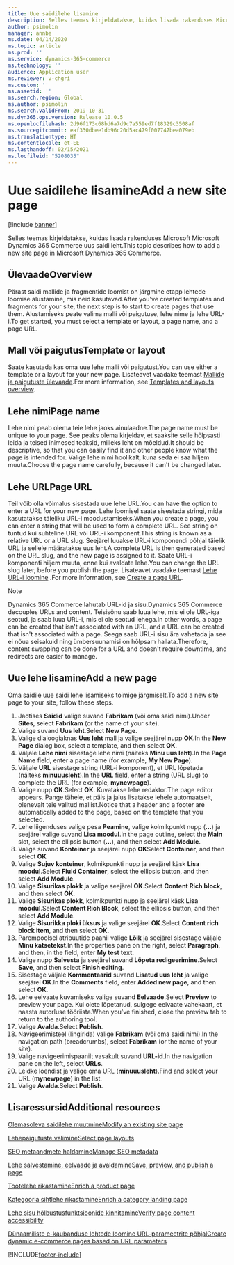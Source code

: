 ```yaml
---
title: Uue saidilehe lisamine
description: Selles teemas kirjeldatakse, kuidas lisada rakenduses Microsoft Microsoft Dynamics 365 Commerce uus saidi leht.
author: psimolin
manager: annbe
ms.date: 04/14/2020
ms.topic: article
ms.prod: ''
ms.service: dynamics-365-commerce
ms.technology: ''
audience: Application user
ms.reviewer: v-chgri
ms.custom: ''
ms.assetid: ''
ms.search.region: Global
ms.author: psimolin
ms.search.validFrom: 2019-10-31
ms.dyn365.ops.version: Release 10.0.5
ms.openlocfilehash: 2d96f173c68bd6a7d9c7a559ed7f18329c3508af
ms.sourcegitcommit: eaf330dbee1db96c20d5ac479f007747bea079eb
ms.translationtype: HT
ms.contentlocale: et-EE
ms.lasthandoff: 02/15/2021
ms.locfileid: "5208035"
---
```

# <a name="add-a-new-site-page"></a><span data-ttu-id="cd5d8-103">Uue saidilehe lisamine</span><span class="sxs-lookup"><span data-stu-id="cd5d8-103">Add a new site page</span></span>


[!include [banner](includes/banner.md)]

<span data-ttu-id="cd5d8-104">Selles teemas kirjeldatakse, kuidas lisada rakenduses Microsoft Microsoft Dynamics 365 Commerce uus saidi leht.</span><span class="sxs-lookup"><span data-stu-id="cd5d8-104">This topic describes how to add a new site page in Microsoft Dynamics 365 Commerce.</span></span>

## <a name="overview"></a><span data-ttu-id="cd5d8-105">Ülevaade</span><span class="sxs-lookup"><span data-stu-id="cd5d8-105">Overview</span></span>

<span data-ttu-id="cd5d8-106">Pärast saidi mallide ja fragmentide loomist on järgmine etapp lehtede loomise alustamine, mis neid kasutavad.</span><span class="sxs-lookup"><span data-stu-id="cd5d8-106">After you've created templates and fragments for your site, the next step is to start to create pages that use them.</span></span> <span data-ttu-id="cd5d8-107">Alustamiseks peate valima malli või paigutuse, lehe nime ja lehe URL-i.</span><span class="sxs-lookup"><span data-stu-id="cd5d8-107">To get started, you must select a template or layout, a page name, and a page URL.</span></span>

## <a name="template-or-layout"></a><span data-ttu-id="cd5d8-108">Mall või paigutus</span><span class="sxs-lookup"><span data-stu-id="cd5d8-108">Template or layout</span></span>

<span data-ttu-id="cd5d8-109">Saate kasutada kas oma uue lehe malli või paigutust.</span><span class="sxs-lookup"><span data-stu-id="cd5d8-109">You can use either a template or a layout for your new page.</span></span> <span data-ttu-id="cd5d8-110">Lisateavet vaadake teemast [Mallide ja paigutuste ülevaade](templates-layouts-overview.md).</span><span class="sxs-lookup"><span data-stu-id="cd5d8-110">For more information, see [Templates and layouts overview](templates-layouts-overview.md).</span></span>

## <a name="page-name"></a><span data-ttu-id="cd5d8-111">Lehe nimi</span><span class="sxs-lookup"><span data-stu-id="cd5d8-111">Page name</span></span>

<span data-ttu-id="cd5d8-112">Lehe nimi peab olema teie lehe jaoks ainulaadne.</span><span class="sxs-lookup"><span data-stu-id="cd5d8-112">The page name must be unique to your page.</span></span> <span data-ttu-id="cd5d8-113">See peaks olema kirjeldav, et saaksite selle hõlpsasti leida ja teised inimesed teaksid, milleks leht on mõeldud.</span><span class="sxs-lookup"><span data-stu-id="cd5d8-113">It should be descriptive, so that you can easily find it and other people know what the page is intended for.</span></span> <span data-ttu-id="cd5d8-114">Valige lehe nimi hoolikalt, kuna seda ei saa hiljem muuta.</span><span class="sxs-lookup"><span data-stu-id="cd5d8-114">Choose the page name carefully, because it can't be changed later.</span></span>

## <a name="page-url"></a><span data-ttu-id="cd5d8-115">Lehe URL</span><span class="sxs-lookup"><span data-stu-id="cd5d8-115">Page URL</span></span>

<span data-ttu-id="cd5d8-116">Teil võib olla võimalus sisestada uue lehe URL.</span><span class="sxs-lookup"><span data-stu-id="cd5d8-116">You can have the option to enter a URL for your new page.</span></span> <span data-ttu-id="cd5d8-117">Lehe loomisel saate sisestada stringi, mida kasutatakse täieliku URL-i moodustamiseks.</span><span class="sxs-lookup"><span data-stu-id="cd5d8-117">When you create a page, you can enter a string that will be used to form a complete URL.</span></span> <span data-ttu-id="cd5d8-118">See string on tuntud kui suhteline URL või URL-i komponent.</span><span class="sxs-lookup"><span data-stu-id="cd5d8-118">This string is known as a relative URL or a URL slug.</span></span> <span data-ttu-id="cd5d8-119">Seejärel luuakse URL-i komponendi põhjal täielik URL ja sellele määratakse uus leht.</span><span class="sxs-lookup"><span data-stu-id="cd5d8-119">A complete URL is then generated based on the URL slug, and the new page is assigned to it.</span></span> <span data-ttu-id="cd5d8-120">Saate URL-i komponenti hiljem muuta, enne kui avaldate lehe.</span><span class="sxs-lookup"><span data-stu-id="cd5d8-120">You can change the URL slug later, before you publish the page.</span></span> <span data-ttu-id="cd5d8-121">Lisateavet vaadake teemast [Lehe URL-i loomine](create-page-URL.md) .</span><span class="sxs-lookup"><span data-stu-id="cd5d8-121">For more information, see [Create a page URL](create-page-URL.md).</span></span>

> [!NOTE]
> <span data-ttu-id="cd5d8-122">Dynamics 365 Commerce lahutab URL-id ja sisu.</span><span class="sxs-lookup"><span data-stu-id="cd5d8-122">Dynamics 365 Commerce decouples URLs and content.</span></span> <span data-ttu-id="cd5d8-123">Teisisõnu saab luua lehe, mis ei ole URL-iga seotud, ja saab luua URL-i, mis ei ole seotud lehega.</span><span class="sxs-lookup"><span data-stu-id="cd5d8-123">In other words, a page can be created that isn't associated with an URL, and a URL can be created that isn't associated with a page.</span></span> <span data-ttu-id="cd5d8-124">Seega saab URL-i sisu ära vahetada ja see ei nõua seisakuid ning ümbersuunamisi on hõlpsam hallata.</span><span class="sxs-lookup"><span data-stu-id="cd5d8-124">Therefore, content swapping can be done for a URL and doesn't require downtime, and redirects are easier to manage.</span></span>

## <a name="add-a-new-page"></a><span data-ttu-id="cd5d8-125">Uue lehe lisamine</span><span class="sxs-lookup"><span data-stu-id="cd5d8-125">Add a new page</span></span>

<span data-ttu-id="cd5d8-126">Oma saidile uue saidi lehe lisamiseks toimige järgmiselt.</span><span class="sxs-lookup"><span data-stu-id="cd5d8-126">To add a new site page to your site, follow these steps.</span></span>

1. <span data-ttu-id="cd5d8-127">Jaotises **Saidid** valige suvand **Fabrikam** (või oma saidi nimi).</span><span class="sxs-lookup"><span data-stu-id="cd5d8-127">Under **Sites**, select **Fabrikam** (or the name of your site).</span></span>
1. <span data-ttu-id="cd5d8-128">Valige suvand **Uus leht**.</span><span class="sxs-lookup"><span data-stu-id="cd5d8-128">Select **New Page**.</span></span>
1. <span data-ttu-id="cd5d8-129">Valige dialoogiaknas **Uus leht** mall ja valige seejärel nupp **OK**.</span><span class="sxs-lookup"><span data-stu-id="cd5d8-129">In the **New Page** dialog box, select a template, and then select **OK**.</span></span>
1. <span data-ttu-id="cd5d8-130">Väljale **Lehe nimi** sisestage lehe nimi (näiteks **Minu uus leht**).</span><span class="sxs-lookup"><span data-stu-id="cd5d8-130">In the **Page Name** field, enter a page name (for example, **My New Page**).</span></span>
1. <span data-ttu-id="cd5d8-131">Väljale **URL** sisestage string (URL-i komponent), et URL lõpetada (näiteks **minuuusleht**).</span><span class="sxs-lookup"><span data-stu-id="cd5d8-131">In the **URL** field, enter a string (URL slug) to complete the URL (for example, **mynewpage**).</span></span>
1. <span data-ttu-id="cd5d8-132">Valige nupp **OK**.</span><span class="sxs-lookup"><span data-stu-id="cd5d8-132">Select **OK**.</span></span> <span data-ttu-id="cd5d8-133">Kuvatakse lehe redaktor.</span><span class="sxs-lookup"><span data-stu-id="cd5d8-133">The page editor appears.</span></span> <span data-ttu-id="cd5d8-134">Pange tähele, et päis ja jalus lisatakse lehele automaatselt, olenevalt teie valitud mallist.</span><span class="sxs-lookup"><span data-stu-id="cd5d8-134">Notice that a header and a footer are automatically added to the page, based on the template that you selected.</span></span>
1. <span data-ttu-id="cd5d8-135">Lehe liigenduses valige pesa **Peamine**, valige kolmikpunkt nupp (**...**) ja seejärel valige suvand **Lisa moodul**.</span><span class="sxs-lookup"><span data-stu-id="cd5d8-135">In the page outline, select the **Main** slot, select the ellipsis button (**...**), and then select **Add Module**.</span></span>
1. <span data-ttu-id="cd5d8-136">Valige suvand **Konteiner** ja seejärel nupp **OK**</span><span class="sxs-lookup"><span data-stu-id="cd5d8-136">Select **Container**, and then select **OK**</span></span>
1. <span data-ttu-id="cd5d8-137">Valige **Sujuv konteiner**, kolmikpunkti nupp ja seejärel käsk **Lisa moodul**.</span><span class="sxs-lookup"><span data-stu-id="cd5d8-137">Select **Fluid Container**, select the ellipsis button, and then select **Add Module**.</span></span>
1. <span data-ttu-id="cd5d8-138">Valige **Sisurikas plokk** ja valige seejärel **OK**.</span><span class="sxs-lookup"><span data-stu-id="cd5d8-138">Select **Content Rich block**, and then select **OK**.</span></span>
1. <span data-ttu-id="cd5d8-139">Valige **Sisurikas plokk**, kolmikpunkti nupp ja seejärel käsk **Lisa moodul**.</span><span class="sxs-lookup"><span data-stu-id="cd5d8-139">Select **Content Rich Block**, select the ellipsis button, and then select **Add Module**.</span></span>
1. <span data-ttu-id="cd5d8-140">Valige **Sisurikka ploki üksus** ja valige seejärel **OK**.</span><span class="sxs-lookup"><span data-stu-id="cd5d8-140">Select **Content rich block item**, and then select **OK**.</span></span>
1. <span data-ttu-id="cd5d8-141">Parempoolsel atribuutide paanil valige **Lõik** ja seejärel sisestage väljale **Minu katsetekst**.</span><span class="sxs-lookup"><span data-stu-id="cd5d8-141">In the properties pane on the right, select **Paragraph**, and then, in the field, enter **My test text**.</span></span>
1. <span data-ttu-id="cd5d8-142">Valige nupp **Salvesta** ja seejärel suvand **Lõpeta redigeerimine**.</span><span class="sxs-lookup"><span data-stu-id="cd5d8-142">Select **Save**, and then select **Finish editing**.</span></span>
1. <span data-ttu-id="cd5d8-143">Sisestage väljale **Kommentaarid** suvand **Lisatud uus leht** ja valige seejärel **OK**.</span><span class="sxs-lookup"><span data-stu-id="cd5d8-143">In the **Comments** field, enter **Added new page**, and then select **OK**.</span></span>
1. <span data-ttu-id="cd5d8-144">Lehe eelvaate kuvamiseks valige suvand **Eelvaade**.</span><span class="sxs-lookup"><span data-stu-id="cd5d8-144">Select **Preview** to preview your page.</span></span> <span data-ttu-id="cd5d8-145">Kui olete lõpetanud, sulgege eelvaate vahekaart, et naasta autorluse tööriista.</span><span class="sxs-lookup"><span data-stu-id="cd5d8-145">When you've finished, close the preview tab to return to the authoring tool.</span></span>
1. <span data-ttu-id="cd5d8-146">Valige **Avalda**.</span><span class="sxs-lookup"><span data-stu-id="cd5d8-146">Select **Publish**.</span></span>
1. <span data-ttu-id="cd5d8-147">Navigeerimisteel (lingirida) valige **Fabrikam** (või oma saidi nimi).</span><span class="sxs-lookup"><span data-stu-id="cd5d8-147">In the navigation path (breadcrumbs), select **Fabrikam** (or the name of your site).</span></span>
1. <span data-ttu-id="cd5d8-148">Valige navigeerimispaanilt vasakult suvand **URL-id**.</span><span class="sxs-lookup"><span data-stu-id="cd5d8-148">In the navigation pane on the left, select **URLs**.</span></span>
1. <span data-ttu-id="cd5d8-149">Leidke loendist ja valige oma URL (**minuuusleht**).</span><span class="sxs-lookup"><span data-stu-id="cd5d8-149">Find and select your URL (**mynewpage**) in the list.</span></span>
1. <span data-ttu-id="cd5d8-150">Valige **Avalda**.</span><span class="sxs-lookup"><span data-stu-id="cd5d8-150">Select **Publish**.</span></span>

## <a name="additional-resources"></a><span data-ttu-id="cd5d8-151">Lisaressursid</span><span class="sxs-lookup"><span data-stu-id="cd5d8-151">Additional resources</span></span>

[<span data-ttu-id="cd5d8-152">Olemasoleva saidilehe muutmine</span><span class="sxs-lookup"><span data-stu-id="cd5d8-152">Modify an existing site page</span></span>](modify-existing-page.md)

[<span data-ttu-id="cd5d8-153">Lehepaigutuste valimine</span><span class="sxs-lookup"><span data-stu-id="cd5d8-153">Select page layouts</span></span>](select-page-layouts.md)

[<span data-ttu-id="cd5d8-154">SEO metaandmete haldamine</span><span class="sxs-lookup"><span data-stu-id="cd5d8-154">Manage SEO metadata</span></span>](manage-seo-metadata.md)

[<span data-ttu-id="cd5d8-155">Lehe salvestamine, eelvaade ja avaldamine</span><span class="sxs-lookup"><span data-stu-id="cd5d8-155">Save, preview, and publish a page</span></span>](save-preview-publish-page.md)

[<span data-ttu-id="cd5d8-156">Tootelehe rikastamine</span><span class="sxs-lookup"><span data-stu-id="cd5d8-156">Enrich a product page</span></span>](enrich-product-page.md)

[<span data-ttu-id="cd5d8-157">Kategooria sihtlehe rikastamine</span><span class="sxs-lookup"><span data-stu-id="cd5d8-157">Enrich a category landing page</span></span>](enrich-category-page.md)

[<span data-ttu-id="cd5d8-158">Lehe sisu hõlbustusfunktsioonide kinnitamine</span><span class="sxs-lookup"><span data-stu-id="cd5d8-158">Verify page content accessibility</span></span>](verify-accessibility.md)

[<span data-ttu-id="cd5d8-159">Dünaamiliste e-kaubanduse lehtede loomine URL-parameetrite põhjal</span><span class="sxs-lookup"><span data-stu-id="cd5d8-159">Create dynamic e-commerce pages based on URL parameters</span></span>](create-dynamic-pages.md)


[!INCLUDE[footer-include](../includes/footer-banner.md)]